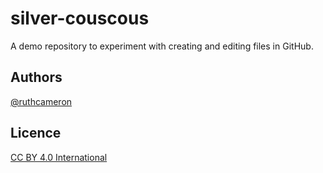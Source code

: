 # silver-couscous
A demo repository to experiment with creating and editing files in GitHub.

## Authors
[@ruthcameron](https://github.com/rcamnewcastle)

## Licence
[CC BY 4.0 International](https://github.com/rcamnewcastle/silver-couscous/blob/main/LICENCE.md)
